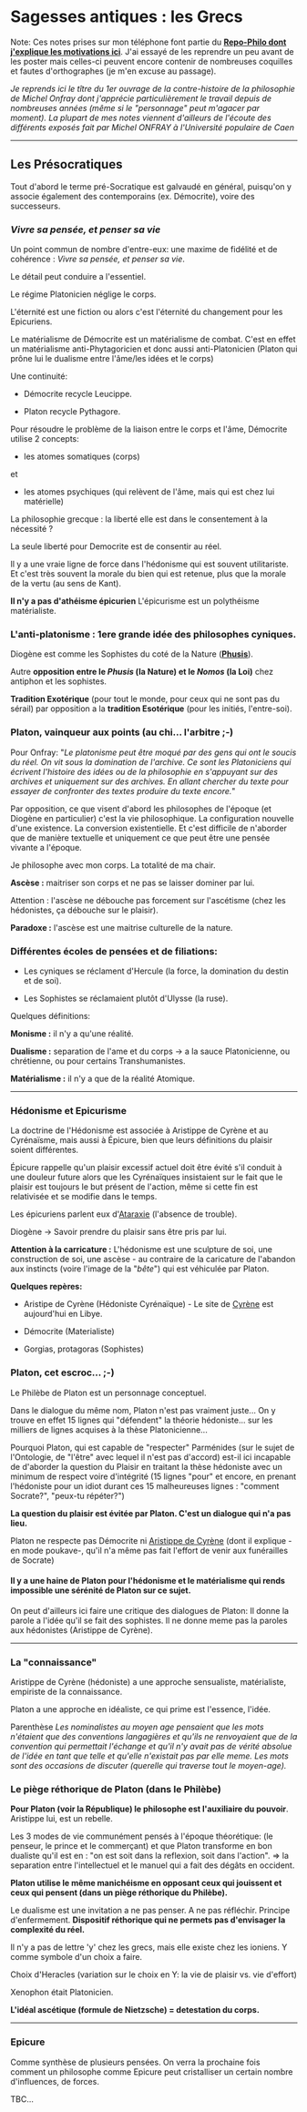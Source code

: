 
# Sagesses antiques : les Grecs

Note: Ces notes prises sur mon téléphone font partie du __[Repo-Philo dont j'explique les motivations ici](Readme.md)__. J'ai essayé de les reprendre un peu avant de les poster mais celles-ci peuvent encore contenir de nombreuses coquilles et fautes d'orthographes (je m'en excuse au passage). 

*Je reprends ici le tître du 1er ouvrage de la contre-histoire de la philosophie de Michel Onfray dont j'apprécie particulièrement le travail depuis de nombreuses années (même si le "personnage" peut m'agacer par moment). La plupart de mes notes viennent d'ailleurs de l'écoute des différents exposés fait par Michel ONFRAY à l'Université populaire de Caen*

- - -

## Les Présocratiques 

Tout d'abord le terme pré-Socratique est galvaudé en général, puisqu'on y associe également des contemporains (ex. Démocrite), voire des successeurs.


### *Vivre sa pensée, et penser sa vie*
Un point commun de nombre d'entre-eux: une maxime de fidélité et de cohérence : *Vivre sa pensée, et penser sa vie*.

Le détail peut conduire a l'essentiel. 

Le régime Platonicien néglige le corps.  

L'éternité est une fiction ou alors c'est l'éternité du changement pour les Epicuriens. 

Le matérialisme de Démocrite est un matérialisme de combat. C'est en effet un matérialisme anti-Phytagoricien et donc aussi anti-Platonicien (Platon qui prône lui le dualisme entre l'âme/les idées et le corps)

Une continuité:

 - Démocrite recycle Leucippe. 

 - Platon recycle Pythagore. 


Pour résoudre le problème de la liaison entre le corps et l'âme, Démocrite utilise 2 concepts: 
 - les atomes somatiques (corps)
 
 et

 - les atomes psychiques (qui relèvent de l'âme, mais qui est chez lui matérielle)


La philosophie grecque : la liberté elle est dans le consentement à la nécessité ? 

La seule liberté pour Democrite est de consentir au réel. 

Il y a une vraie ligne de force dans l'hédonisme qui est souvent utilitariste. Et c'est très souvent la morale du bien qui est retenue, plus que la morale de la vertu (au sens de Kant). 

__Il n'y a pas d'athéisme épicurien__ L'épicurisme est un polythéisme matérialiste. 

### L'anti-platonisme : 1ere grande idée des philosophes cyniques.

Diogène est comme les Sophistes du coté de la Nature (__[Phusis](https://fr.wikipedia.org/wiki/Phusis)__). 

Autre __opposition entre le *Phusis* (la Nature) et le *Nomos* (la Loi)__ chez antiphon et les sophistes. 


__Tradition Exotérique__ (pour tout le monde, pour ceux qui ne sont pas du sérail) par opposition a la __tradition Esotérique__ (pour les initiés, l'entre-soi). 


### Platon, vainqueur aux points (au chi... l'arbitre ;-)

Pour Onfray: "*Le platonisme peut être moqué par des gens qui ont le soucis du réel. On vit sous la domination de l'archive. Ce sont les Platoniciens qui écrivent l'histoire des idées ou de la philosophie en s'appuyant sur des archives et uniquement sur des archives. En allant chercher du texte pour essayer de confronter des textes produire du texte encore.*" 


Par opposition, ce que visent d'abord les philosophes de l'époque (et Diogène en particulier) c'est la vie philosophique. La configuration nouvelle d'une existence. La conversion existentielle. Et c'est difficile de n'aborder que de manière textuelle et uniquement ce que peut être une pensée vivante a l'époque. 

Je philosophe avec mon corps. La totalité de ma chair. 

__Ascèse :__ maitriser son corps et ne pas se laisser dominer par lui. 

Attention : l'ascèse ne débouche pas forcement sur l'ascétisme (chez les hédonistes, ça débouche sur le plaisir). 

__Paradoxe :__ l'ascèse est une maitrise culturelle de la nature.


### Différentes écoles de pensées et de filiations:
 
 - Les cyniques se réclament d'Hercule (la force, la domination du destin et de soi). 

 - Les Sophistes se réclamaient plutôt d'Ulysse (la ruse). 



Quelques définitions:

__Monisme :__ il n'y a qu'une réalité.

__Dualisme :__ separation de l'ame et du corps -> a la sauce Platonicienne, ou chrétienne, ou pour certains Transhumanistes. 

__Matérialisme :__ il n'y a que de la réalité Atomique. 

---

### Hédonisme et Epicurisme

La doctrine de l'Hédonisme est associée à Aristippe de Cyrène et au Cyrénaïsme, mais aussi à Épicure, bien que leurs définitions du plaisir soient différentes.

Épicure rappelle qu'un plaisir excessif actuel doit être évité s'il conduit à une douleur future alors que les Cyrénaïques insistaient sur le fait que le plaisir est toujours le but présent de l'action, même si cette fin est relativisée et se modifie dans le temps.

Les épicuriens parlent eux d'[Ataraxie](https://fr.wikipedia.org/wiki/Ataraxie) (l'absence de trouble).

Diogène -> Savoir prendre du plaisir sans être pris par lui. 

__Attention à la carricature :__ L'hédonisme est une sculpture de soi, une construction de soi, une ascèse - au contraire de la caricature de l'abandon aux instincts (voire l'image de la "*bête*") qui est véhiculée par Platon. 

__Quelques repères:__ 

 - Aristipe de Cyrène (Hédoniste Cyrénaïque) - Le site de [Cyrène](https://fr.wikipedia.org/wiki/Cyr%C3%A8ne) est aujourd'hui en Libye. 

 - Démocrite (Materialiste)

 - Gorgias, protagoras (Sophistes)


### Platon, cet escroc... ;-)

Le Philèbe de Platon est un personnage conceptuel.

Dans le dialogue du même nom, Platon n'est pas vraiment juste... On y trouve en effet 15 lignes qui "défendent" la théorie hédoniste... sur les milliers de lignes acquises à la thèse Platonicienne...

Pourquoi Platon, qui est capable de "respecter" Parménides (sur le sujet de l'Ontologie, de "l'être" avec lequel il n'est pas d'accord) est-il ici incapable de d'aborder la question du Plaisir en traitant la thèse hédoniste avec un minimum de respect voire d'intégrité (15 lignes "pour" et encore, en prenant l'hédoniste pour un idiot durant ces 15 malheureuses lignes : "comment Socrate?", "peux-tu répéter?")

__La question du plaisir est évitée par Platon. C'est un dialogue qui n'a pas lieu.__

Platon ne respecte pas Démocrite ni [Aristippe de Cyrène](https://fr.wikipedia.org/wiki/Aristippe_de_Cyr%C3%A8ne) (dont il explique -en mode poukave-, qu'il n'a même pas fait l'effort de venir aux funérailles de Socrate)


#### Il y a une haine de Platon pour l'hédonisme et le matérialisme qui rends impossible une sérénité de Platon sur ce sujet. 

On peut d'ailleurs ici faire une critique des dialogues de Platon: Il donne la parole a l'idée qu'il se fait des sophistes. Il ne donne meme pas la paroles aux hédonistes (Aristippe de Cyrène). 

---

### La "connaissance"

Aristippe de Cyrène (hédoniste) a une approche sensualiste, matérialiste, empiriste de la connaissance.

Platon a une approche en idéaliste, ce qui prime est l'essence, l'idée.

Parenthèse *Les nominalistes au moyen age pensaient que les mots n'étaient que des conventions langagières et qu'ils ne renvoyaient que de la convention qui permettait l'échange et qu'il n'y avait pas de vérité absolue de l'idée en tant que telle et qu'elle n'existait pas par elle meme. Les mots sont des occasions de discuter (querelle qui traverse tout le moyen-age).* 



### Le piège réthorique de Platon (dans le Philèbe) 

__Pour Platon (voir la République) le philosophe est l'auxiliaire du pouvoir__. Aristippe lui, est un rebelle. 


Les 3 modes de vie communément pensés à l'époque théorétique: (le penseur, le prince et le commerçant) et que Platon transforme en bon dualiste qu'il est en : "on est soit dans la reflexion, soit dans l'action". => la separation entre l'intellectuel et le manuel qui a fait des dégâts en occident.

__Platon utilise le même manichéisme en opposant ceux qui jouissent et ceux qui pensent (dans un piège réthorique du Philèbe).__ 

Le dualisme est une invitation a ne pas penser. A ne pas réfléchir. Principe d'enfermement. __Dispositif réthorique qui ne permets pas d'envisager la complexité du réel.__


Il n'y a pas de lettre 'y' chez les grecs, mais elle existe chez les ioniens. Y comme symbole d'un choix a faire. 

Choix d'Heracles (variation sur le choix en Y: la vie de plaisir vs. vie d'effort)

Xenophon était Platonicien.

__L'idéal ascétique (formule de Nietzsche) = detestation du corps.__

---

### Epicure 

Comme synthèse de plusieurs pensées. On verra la prochaine fois comment un philosophe comme Epicure peut cristalliser un certain nombre d'influences, de forces.

TBC... 